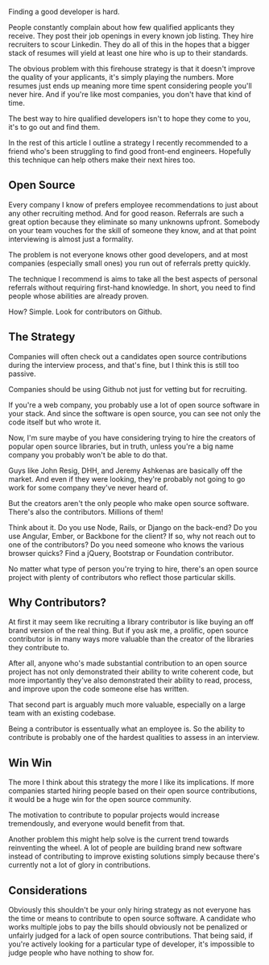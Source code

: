 <!--
{
  "layout": "article",
  "title": "How to Find Qualified Developers",
  "date": "2014-01-14T18:15:37-08:00",
  "draft": true
}
-->

Finding a good developer is hard.

People constantly complain about how few qualified applicants they receive. They post their job openings in every known job listing. They hire recruiters to scour Linkedin. They do all of this in the hopes that a bigger stack of resumes will yield at least one hire who is up to their standards.

The obvious problem with this firehouse strategy is that it doesn't improve the quality of your applicants, it's simply playing the numbers. More resumes just ends up meaning more time spent considering people you'll never hire. And if you're like most companies, you don't have that kind of time.

The best way to hire qualified developers isn't to hope they come to you, it's to go out and find them.

In the rest of this article I outline a strategy I recently recommended to a friend who's been struggling to find good front-end engineers. Hopefully this technique can help others make their next hires too.

## Open Source

Every company I know of prefers employee recommendations to just about any other recruiting method. And for good reason. Referrals are such a great option because they eliminate so many unknowns upfront. Somebody on your team vouches for the skill of someone they know, and at that point interviewing is almost just a formality.

The problem is not everyone knows other good developers, and at most companies (especially small ones) you run out of referrals pretty quickly.

The technique I recommend is aims to take all the best aspects of personal referrals without requiring first-hand knowledge. In short, you need to find people whose abilities are already proven.

How? Simple. Look for contributors on Github.

## The Strategy

Companies will often check out a candidates open source contributions during the interview process, and that's fine, but I think this is still too passive.

Companies should be using Github not just for vetting but for recruiting.

If you're a web company, you probably use a lot of open source software in your stack. And since the software is open source, you can see not only the code itself but who wrote it.

Now, I'm sure maybe of you have considering trying to hire the creators of popular open source libraries, but in truth, unless you're a big name company you probably won't be able to do that.

Guys like John Resig, DHH, and Jeremy Ashkenas are basically off the market. And even if they were looking, they're probably not going to go work for some company they've never heard of.

But the creators aren't the only people who make open source software. There's also the contributors. Millions of them!

Think about it. Do you use Node, Rails, or Django on the back-end? Do you use Angular, Ember, or Backbone for the client? If so, why not reach out to one of the contributors? Do you need someone who knows the various browser quicks? Find a jQuery, Bootstrap or Foundation contributor.

No matter what type of person you're trying to hire, there's an open source project with plenty of contributors who reflect those particular skills.

## Why Contributors?

At first it may seem like recruiting a library contributor is like buying an off brand version of the real thing. But if you ask me, a prolific, open source contributor is in many ways more valuable than the creator of the libraries they contribute to.

After all, anyone who's made substantial contribution to an open source project has not only demonstrated their ability to write coherent code, but more importantly they've also demonstrated their ability to read, process, and improve upon the code someone else has written.

That second part is arguably much more valuable, especially on a large team with an existing codebase.

Being a contributor is essentually what an employee is. So the ability to contribute is probably one of the hardest qualities to assess in an interview.

## Win Win

The more I think about this strategy the more I like its implications. If more companies started hiring people based on their open source contributions, it would be a huge win for the open source community.

The motivation to contribute to popular projects would increase tremendously, and everyone would benefit from that.

Another problem this might help solve is the current trend towards reinventing the wheel. A lot of people are building brand new software instead of contributing to improve existing solutions simply because there's currently not a lot of glory in contributions.

## Considerations

Obviously this shouldn't be your only hiring strategy as not everyone has the time or means to contribute to open source software. A candidate who works multiple jobs to pay the bills should obviously not be penalized or unfairly judged for a lack of open source contributions. That being said, if you're actively looking for a particular type of developer, it's impossible to judge people who have nothing to show for.
